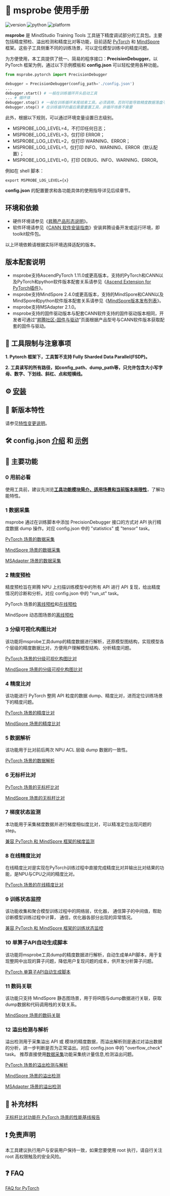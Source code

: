 # 📖 msprobe 使用手册

![version](https://img.shields.io/badge/version-1.0.4-blueviolet)
![python](https://img.shields.io/badge/python-3.8|3.9|3.10-blue)
![platform](https://img.shields.io/badge/platform-Linux-yellow)

**msprobe** 是 MindStudio Training Tools 工具链下精度调试部分的工具包。主要包括精度预检、溢出检测和精度比对等功能，目前适配 [PyTorch](https://pytorch.org/) 和 [MindSpore](https://www.mindspore.cn/) 框架。这些子工具侧重不同的训练场景，可以定位模型训练中的精度问题。

为方便使用，本工具提供了统一、简易的程序接口：**PrecisionDebugger**。以 PyTorch 框架为例，通过以下示例模板和 **config.json** 可以轻松使用各种功能。

```python
from msprobe.pytorch import PrecisionDebugger

debugger = PrecisionDebugger(config_path='./config.json')
...
debugger.start() # 一般在训练循环开头启动工具
... # 循环体
debugger.stop() # 一般在训练循环末尾结束工具。必须调用，否则可能导致精度数据落盘不全
debugger.step() # 在训练循环的最后需要重置工具，非循环场景不需要
```

此外，根据以下规则，可以通过环境变量设置日志级别。
- MSPROBE_LOG_LEVEL=4，不打印任何日志；
- MSPROBE_LOG_LEVEL=3，仅打印 ERROR；
- MSPROBE_LOG_LEVEL=2，仅打印 WARNING、ERROR；
- MSPROBE_LOG_LEVEL=1，仅打印 INFO、WARNING、ERROR（默认配置）；
- MSPROBE_LOG_LEVEL=0，打印 DEBUG、INFO、WARNING、ERROR。

例如在 shell 脚本：

```shell
export MSPROBE_LOG_LEVEL={x}
```
**config.json** 的配置要求和各功能具体的使用指导详见后续章节。

## 环境和依赖

- 硬件环境请参见《[昇腾产品形态说明](https://gitee.com/link?target=https%3A%2F%2Fwww.hiascend.com%2Fdocument%2Fdetail%2Fzh%2Fcanncommercial%2F80RC22%2Fquickstart%2Fquickstart%2Fquickstart_18_0002.html)》。
- 软件环境请参见《[CANN 软件安装指南](https://gitee.com/link?target=https%3A%2F%2Fwww.hiascend.com%2Fdocument%2Fdetail%2Fzh%2Fcanncommercial%2F80RC22%2Fsoftwareinst%2Finstg%2Finstg_0000.html%3FMode%3DPmIns%26OS%3DUbuntu%26Software%3DcannToolKit)》安装昇腾设备开发或运行环境，即toolkit软件包。

以上环境依赖请根据实际环境选择适配的版本。

## 版本配套说明

- msprobe支持AscendPyTorch 1.11.0或更高版本，支持的PyTorch和CANN以及PyTorch和python软件版本配套关系请参见《[Ascend Extension for PyTorch插件](https://gitee.com/ascend/pytorch)》。
- msprobe支持MindSpore 2.4.0或更高版本，支持的MindSpore和CANN以及MindSpore和python软件版本配套关系请参见《[MindSpore版本发布列表](https://www.mindspore.cn/versions)》。
- msprobe支持MSAdapter 2.1.0。
- msprobe支持的固件驱动版本与配套CANN软件支持的固件驱动版本相同，开发者可通过“[昇腾社区-固件与驱动](https://gitee.com/link?target=https%3A%2F%2Fwww.hiascend.com%2Fhardware%2Ffirmware-drivers%2Fcommunity%3Fproduct%3D2%26model%3D28%26cann%3D8.0.RC3.alpha003%26driver%3D1.0.25.alpha)”页面根据产品型号与CANN软件版本获取配套的固件与驱动。


## 🚨 工具限制与注意事项

**1. Pytorch 框架下，工具暂不支持 Fully Sharded Data Parallel(FSDP)。**

**2. 工具读写的所有路径，如config_path、dump_path等，只允许包含大小写字母、数字、下划线、斜杠、点和短横线。**

## ⚙️ [安装](./docs/01.installation.md)

## 🌟 新版本特性

请参见[特性变更说明](./docs/01.installation.md#特性变更说明)。

## 🛠️ config.json [介绍](./docs/02.config_introduction.md) 和 [示例](./docs/03.config_examples.md)

## 🧰 主要功能

### 0 用前必看

使用工具前，建议先浏览[**工具功能模块简介、适用场景和当前版本局限性**](./docs/25.tool_function_introduction.md)，了解功能特性。

### 1 数据采集

msprobe 通过在训练脚本中添加 PrecisionDebugger 接口的方式对 API 执行精度数据 dump 操作。对应 config.json 中的 "statistics" 或 "tensor" task。

[PyTorch 场景的数据采集](./docs/05.data_dump_PyTorch.md)

[MindSpore 场景的数据采集](./docs/06.data_dump_MindSpore.md)

[MSAdapter 场景的数据采集](./docs/29.data_dump_MSAdapter.md)

### 2 精度预检

精度预检旨在昇腾 NPU 上扫描训练模型中的所有 API 进行 API 复现，给出精度情况的诊断和分析。对应 config.json 中的 "run_ut" task。

PyTorch 场景的[离线预检](./docs/07.accuracy_checker_PyTorch.md)和[在线预检](./docs/08.accuracy_checker_online_PyTorch.md)

MindSpore 动态图场景的[离线预检](./docs/09.accuracy_checker_MindSpore.md)

### 3 分级可视化构图比对

该功能将msprobe工具dump的精度数据进行解析，还原模型图结构，实现模型各个层级的精度数据比对，方便用户理解模型结构、分析精度问题。

[PyTorch 场景的分级可视化构图比对](./docs/21.visualization_PyTorch.md)

[MindSpore 场景的分级可视化构图比对](./docs/22.visualization_MindSpore.md)

### 4 精度比对

该功能进行 PyTorch 整网 API 粒度的数据 dump、精度比对，进而定位训练场景下的精度问题。

[PyTorch 场景的精度比对](./docs/10.accuracy_compare_PyTorch.md)

[MindSpore 场景的精度比对](./docs/11.accuracy_compare_MindSpore.md)

### 5 数据解析

该功能用于比对前后两次 NPU ACL 层级 dump 数据的一致性。

[PyTorch 场景的数据解析](./docs/14.data_parse_PyTorch.md)

### 6 无标杆比对

[PyTorch 场景的无标杆比对](./docs/15.free_benchmarking_PyTorch.md)

[MindSpore 场景的无标杆比对](./docs/16.free_benchmarking_MindSpore.md)

### 7 梯度状态监测

本功能用于采集梯度数据并进行梯度相似度比对，可以精准定位出现问题的 step。

[兼容 PyTorch 和 MindSpore 框架的梯度监测](./docs/17.grad_probe.md)

### 8 在线精度比对

在线精度比对是实现在PyTorch训练过程中直接完成精度比对并输出比对结果的功能，是NPU与CPU之间的精度比对。

[PyTorch 场景的在线精度比对](./docs/18.online_dispatch.md)

### 9 训练状态监控

该功能收集和聚合模型训练过程中的网络层，优化器， 通信算子的中间值，帮助诊断模型训练过程中计算， 通信，优化器各部分出现的异常情况。

[兼容 PyTorch 和 MindSpore 框架的训练状态监控](./docs/19.monitor.md)

### 10 单算子API自动生成脚本

该功能将msprobe工具dump的精度数据进行解析，自动生成单API脚本，用于复现整网中出现的算子问题，降低用户复现问题的成本，供开发分析算子问题。

[PyTorch 单算子API自动生成脚本](./docs/23.generate_operator_PyTorch.md)

### 11 数码关联

该功能只支持 MindSpore 静态图场景，用于将IR图与dump数据进行关联，获取dump数据和代码调用栈的关联关系。

[MindSpore 场景的数码关联](./docs/24.code_mapping_Mindspore.md)

### 12 溢出检测与解析

溢出检测用于采集溢出 API 或 模块的精度数据，而溢出解析则是通过对溢出数据的分析，进一步判断是否为正常溢出。对应 config.json 中的 "overflow_check" task。 
推荐直接使用[数据采集](#1-数据采集)功能采集统计量信息,检测溢出问题。

[PyTorch 场景的溢出检测与解析](./docs/12.overflow_check_PyTorch.md)

[MindSpore 场景的溢出检测](./docs/13.overflow_check_MindSpore.md)

[MSAdapter 场景的溢出检测](./docs/30.overflow_check_MSAdapter.md)

## 📑 补充材料

[无标杆比对功能在 PyTorch 场景的性能基线报告](./docs/S02.report_free_benchmarking_validation_performance_baseline.md)

## ❗ 免责声明
本工具建议执行用户与安装用户保持一致，如果您要使用 root 执行，请自行关注 root 高权限触及的安全风险。

## ❓ FAQ

[FAQ for PyTorch](./docs/FAQ.md)
